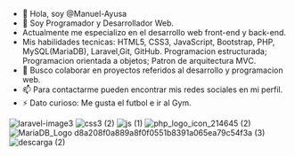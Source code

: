 - 👋 Hola, soy @Manuel-Ayusa
- 👀 Soy Programador y Desarrollador Web.
- Actualmente me especializo en el desarrollo web front-end y back-end.
- Mis habilidades tecnicas: HTML5, CSS3, JavaScript, Bootstrap, PHP, MySQL(MariaDB), Laravel,Git, GitHub. Programacion estructurada; Programacion orientada a objetos; Patron de arquitectura MVC.   
- 💞️ Busco colaborar en proyectos referidos al desarrollo y programacion web.
- 📫 Para contactarme pueden encontrar mis redes sociales en mi perfil.
- ⚡ Dato curioso: Me gusta el futbol e ir al Gym.

![laravel-image3](https://github.com/user-attachments/assets/b5a12582-346f-4322-96d6-d8fdd02e9362) 
  ![css3 (2)](https://github.com/Manuel-Ayusa/Manuel-Ayusa/assets/166891950/464009d8-2925-4cbd-88d2-b3f0fcce21e6) ![js (1)](https://github.com/Manuel-Ayusa/Manuel-Ayusa/assets/166891950/5a36c3aa-7f5e-4a9a-b79d-b3601700d5d9)
 ![php_logo_icon_214645 (2)](https://github.com/Manuel-Ayusa/Manuel-Ayusa/assets/166891950/bb076695-b4b8-452d-befd-949d79d983c6) ![MariaDB_Logo d8a208f0a889a8f0f0551b8391a065ea79c54f3a (3)](https://github.com/Manuel-Ayusa/Manuel-Ayusa/assets/166891950/30259286-8dcc-48bf-b84c-259880056af2) ![descarga (2)](https://github.com/Manuel-Ayusa/Manuel-Ayusa/assets/166891950/4e9d9dea-90f0-4124-a1d6-5ad681e50e3d)









<!---
Manuel-Ayusa/Manuel-Ayusa is a ✨ special ✨ repository because its `README.md` (this file) appears on your GitHub profile.
You can click the Preview link to take a look at your changes.
--->
